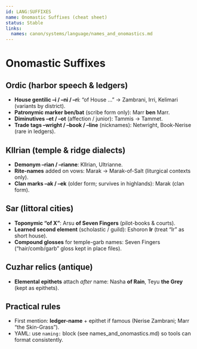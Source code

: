 ```yaml
---
id: LANG:SUFFIXES
name: Onomastic Suffixes (cheat sheet)
status: Stable
links:
  names: canon/systems/language/names_and_onomastics.md
---
```


# Onomastic Suffixes

## Ordic (harbor speech & ledgers)
- **House gentilic –i / –ni / –ri**: “of House …” → Zambrani, Irri, Kelimari (variants by district).
- **Patronymic marker ben/bat** (scribe form only): Marr **ben** Marr.
- **Diminutives –et / –ot** (affection / junior): Tammis → Tammet.
- **Trade tags –wright / –book / –line** (nicknames): Netwright, Book-Nerise (rare in ledgers).

## Kllrian (temple & ridge dialects)
- **Demonym –rian / –rianne**: Kllrian, Ultrianne.
- **Rite-names** added on vows: Marak → Marak-of-Salt (liturgical contexts only).
- **Clan marks –ak / –ek** (older form; survives in highlands): Marak (clan form).

## Sar (littoral cities)
- **Toponymic “of X”**: Arsu **of Seven Fingers** (pilot-books & courts).
- **Learned second element** (scholastic / guild): Eshoron **Ir** (treat “Ir” as short house).
- **Compound glosses** for temple-garb names: Seven Fingers (“hair/comb/garb” gloss kept in place files).

## Cuzhar relics (antique)
- **Elemental epithets** attach *after* name: Nasha **of Rain**, Teyu **the Grey** (kept as epithets).

## Practical rules
- First mention: **ledger-name** + epithet if famous (Nerise Zambrani; Marr “the Skin-Grass”).
- YAML: use `naming:` block (see names_and_onomastics.md) so tools can format consistently.
